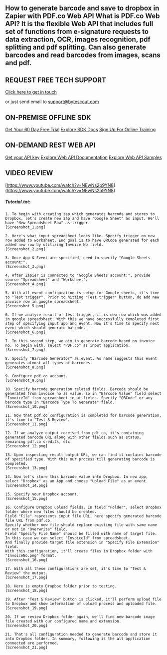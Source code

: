 ## How to generate barcode and save to dropbox in Zapier with PDF.co Web API What is PDF.co Web API? It is the flexible Web API that includes full set of functions from e-signature requests to data extraction, OCR, images recognition, pdf splitting and pdf splitting. Can also generate barcodes and read barcodes from images, scans and pdf.

## REQUEST FREE TECH SUPPORT

[Click here to get in touch](https://bytescout.zendesk.com/hc/en-us/requests/new?subject=PDF.co%20Web%20API%20Question)

or just send email to [support@bytescout.com](mailto:support@bytescout.com?subject=PDF.co%20Web%20API%20Question) 

## ON-PREMISE OFFLINE SDK 

[Get Your 60 Day Free Trial](https://bytescout.com/download/web-installer?utm_source=github-readme)
[Explore SDK Docs](https://bytescout.com/documentation/index.html?utm_source=github-readme)
[Sign Up For Online Training](https://academy.bytescout.com/)


## ON-DEMAND REST WEB API

[Get your API key](https://pdf.co/documentation/api?utm_source=github-readme)
[Explore Web API Documentation](https://pdf.co/documentation/api?utm_source=github-readme)
[Explore Web API Samples](https://github.com/bytescout/ByteScout-SDK-SourceCode/tree/master/PDF.co%20Web%20API)

## VIDEO REVIEW

[https://www.youtube.com/watch?v=NEwNs2b9YN8](https://www.youtube.com/watch?v=NEwNs2b9YN8)




<!-- code block begin -->

##### **Tutorial.txt:**
    
```
1. To begin with creating zap which generates barcode and stores to Dropbox, let's create new zap and have "Google Sheet" as input. We'll have "New Spreadsheet Row" as trigger. 
[Screenshot_1.png]

2. Here's what input spreadsheet looks like. Specify trigger on new row added to worksheet. End goal is to have QRCode generated for each added new row by utilizing Invoice No field.
[Screenshot_2.png]

3. Once App & Event are specified, need to specify "Google Sheets account:".
[Screenshot_3.png]

4. After Zapier is connected to "Google Sheets account:", provide source "Spreadsheet" and "Worksheet".
[Screenshot_4.png]

5. With all event configuration is setup for Google sheets, it's time to "Test trigger". Prior to hitting "Test trigger" button, do add new invoice row in google spreadsheet.
[Screenshot_5.png]

6. If we analyze result of test trigger, it is new row which was added in google spreadsheet. With this we have successfully completed first step of specifying input app and event. Now it's time to specify next event which should generate barcode.
[Screenshot_6.png]

7. In this second step, we aim to generate barcode based on invoice no. To begin with, select "PDF.co" as input application.
[Screenshot_7.png]

8. Specify "Barcode Generator" as event. As name suggests this event generates almost all types of barcodes. 
[Screenshot_8.png]

9. Configure pdf.co account.
[Screenshot_9.png]

10. Specify barcode generation related fields. Barcode should be generated from invoice no as value, so in "Barcode Value" field select "InvoiceId" from spreadsheet input fields. Specify "QRCode" or any barcode type in "Barcode Type To Generate" field.
[Screenshot_10.png]

11. Now that pdf.co configuration is completed for barcode generation, it's time to "Test & Review".
[Screenshot_11.png]

12. If we analyze output received from pdf.co, it's containing generated barcode URL along with other fields such as status, remaining pdf.co credits, etc.
[Screenshot_12.png]

13. Upon inspecting result output URL, we can find it contains barcode of specified type. With this our process till generating barcode is completed.
[Screenshot_13.png]

14. Now let's store this barcode value into Dropbox. In new app, select "Dropbox" as an App and choose "Upload File" as an event.
[Screenshot_14.png]

15. Specify your Dropbox account.
[Screenshot_15.png]

16. Configure Dropbox upload fields. In field "Folder", select Dropbox folder where new files should be created.
Field "File" represents input file URL, here specify generated barcode file URL from pdf.co.
Specify whether new file should replace existing file with same name or not in "Overwrite" field.
Field "Specify File Name" should be filled with name of target file. In this case we can select "InvoiceId" from spreadsheet.
And finally provide target file extension in "Specify File Extension" field.
With this configuration, it'll create files in Dropbox folder with "InvoiceNo.png" format.
[Screenshot_16.png]

17. With all these configurations are set, it's time to "Test & Review" the output.
[Screenshot_17.png]

18. Here is empty Dropbox folder prior to testing.
[Screenshot_18.png]

19. After "Test & Review" button is clicked, it'll perform upload file to Dropbox and show information of upload process and uploaded file.
[Screenshot_19.png]

20. If we review Dropbox folder again, we'll find new barcode image file created with our configured name and extension.
[Screenshot_20.png]

21. That's all configuration needed to generate barcode and store it into Dropbox folder. In summary, following is the all application connected are performed.
[Screenshot_21.png]
```

<!-- code block end -->